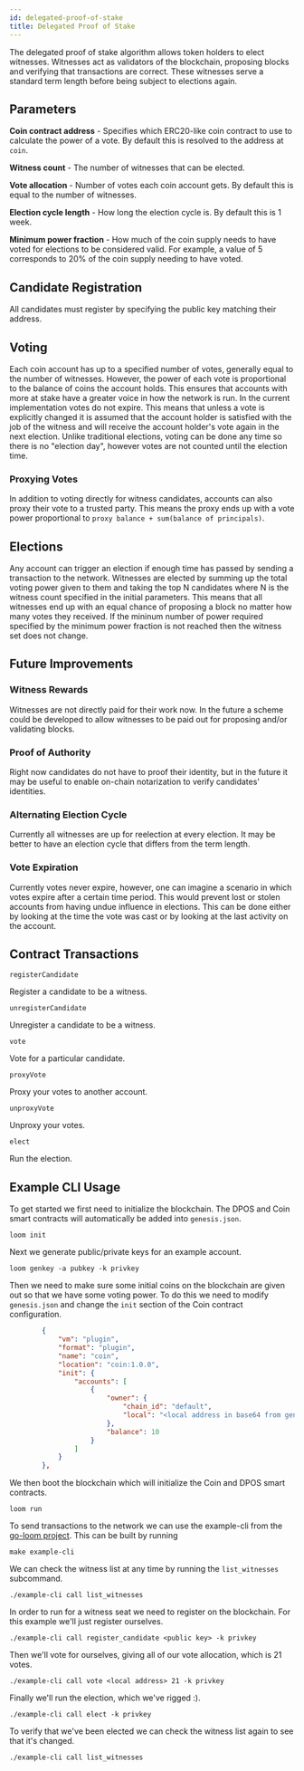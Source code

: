 ```yaml
---
id: delegated-proof-of-stake
title: Delegated Proof of Stake
---
```


The delegated proof of stake algorithm allows token holders to elect witnesses.  Witnesses act as validators of the blockchain, proposing blocks and
verifying that transactions are correct.  These witnesses serve a standard term length before being subject to elections again.

## Parameters

**Coin contract address** - Specifies which ERC20-like coin contract to use to calculate the power of a vote. By default this is resolved to the address at `coin`.

**Witness count** - The number of witnesses that can be elected.

**Vote allocation** - Number of votes each coin account gets. By default this is equal to the number of witnesses.

**Election cycle length** - How long the election cycle is. By default this is 1 week.

**Minimum power fraction** - How much of the coin supply needs to have voted for elections to be considered valid.
For example, a value of 5 corresponds to 20% of the coin supply needing to have voted.

## Candidate Registration

All candidates must register by specifying the public key matching their address.

## Voting

Each coin account has up to a specified number of votes, generally equal to the number of witnesses.
However, the power of each vote is proportional to the balance of coins the account holds.  This ensures that accounts
with more at stake have a greater voice in how the network is run.  In the current implementation votes do not expire.
This means that unless a vote is explicitly changed it is assumed that the account holder is satisfied with the job of the
witness and will receive the account holder's vote again in the next election.  Unlike traditional elections, voting
can be done any time so there is no "election day", however votes are not counted until the election time.

### Proxying Votes

In addition to voting directly for witness candidates, accounts can also proxy their vote to a trusted party. This means
the proxy ends up with a vote power proportional to `proxy balance + sum(balance of principals)`.

## Elections

Any account can trigger an election if enough time has passed by sending a transaction to the network.
Witnesses are elected by summing up the total voting power given to them and taking the top N candidates where N
is the witness count specified in the initial parameters. This means that all witnesses end up with an equal chance of proposing
a block no matter how many votes they received. If the mininum number of power required specified by the minimum power fraction
is not reached then the witness set does not change.

## Future Improvements

### Witness Rewards

Witnesses are not directly paid for their work now.  In the future a scheme could be developed to allow witnesses to be paid out
for proposing and/or validating blocks.

### Proof of Authority

Right now candidates do not have to proof their identity, but in the future it may be useful to enable on-chain notarization to
verify candidates' identities.

### Alternating Election Cycle

Currently all witnesses are up for reelection at every election.  It may be better to have an election cycle that differs from the
term length.

### Vote Expiration

Currently votes never expire, however, one can imagine a scenario in which votes expire after a certain time period.  This would
prevent lost or stolen accounts from having undue influence in elections.  This can be done either by looking at the time the vote
was cast or by looking at the last activity on the account.

## Contract Transactions

`registerCandidate`

Register a candidate to be a witness.

`unregisterCandidate`

Unregister a candidate to be a witness.

`vote`

Vote for a particular candidate.

`proxyVote`

Proxy your votes to another account.

`unproxyVote`

Unproxy your votes.

`elect`

Run the election.

## Example CLI Usage

To get started we first need to initialize the blockchain. The DPOS and Coin smart contracts will automatically be added into `genesis.json`.
```shell
loom init
```

Next we generate public/private keys for an example account.
```shell
loom genkey -a pubkey -k privkey
```

Then we need to make sure some initial coins on the blockchain are given out so that we have some voting power. To do this we need to modify
`genesis.json` and change the `init` section of the Coin contract configuration.
```json
        {
            "vm": "plugin",
            "format": "plugin",
            "name": "coin",
            "location": "coin:1.0.0",
            "init": {
                "accounts": [
                    {
                        "owner": {
                            "chain_id": "default",
                            "local": "<local address in base64 from genkey>"
                        },
                        "balance": 10
                    }
                ]
            }
        },
```

We then boot the blockchain which will initialize the Coin and DPOS smart contracts.
```shell
loom run
```

To send transactions to the network we can use the example-cli from the [go-loom project](https://github.com/loomnetwork/go-loom). This can be built by running
```shell
make example-cli
```

We can check the witness list at any time by running the `list_witnesses` subcommand.
```shell
./example-cli call list_witnesses
```

In order to run for a witness seat we need to register on the blockchain. For this example we'll just register ourselves.
```shell
./example-cli call register_candidate <public key> -k privkey
```

Then we'll vote for ourselves, giving all of our vote allocation, which is 21 votes.
```shell
./example-cli call vote <local address> 21 -k privkey
```

Finally we'll run the election, which we've rigged :).
```shell
./example-cli call elect -k privkey
```

To verify that we've been elected we can check the witness list again to see that it's changed.
```shell
./example-cli call list_witnesses
```

